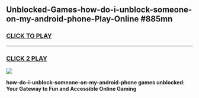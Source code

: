 
## Unblocked-Games-how-do-i-unblock-someone-on-my-android-phone-Play-Online #885mn
<h3>
<a href="https://news.freeplayer.one?title=how-do-i-unblock-someone-on-my-android-phone&ref=3">CLICK TO PLAY</a></h3>
<hr>

<h3>
<a href="https://news.freeplayer.one?title=how-do-i-unblock-someone-on-my-android-phone&ref=3">CLICK 2 PLAY</a>
  
</h3>

<a href="https://news.freeplayer.one?title=how-do-i-unblock-someone-on-my-android-phone&ref=3"><img src="https://clearcache.store/games.png"></a>


**how-do-i-unblock-someone-on-my-android-phone games unblocked: Your Gateway to Fun and Accessible Online Gaming**

